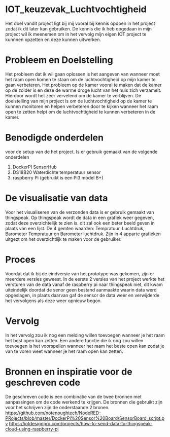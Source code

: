 # IOT_keuzevak_Luchtvochtigheid
Het doel vandit project ligt bij mij vooral bij kennis opdoen in het project zodat ik dit later kan gebruiken. De kennis die ik heb opgedaan in mijn project wil ik meenemen om in het vervolg mijn eigen IOT project te kunnnen opzetten en deze kunnen uitwerken.

# Probleem en Doelstelling
Het probleem dat ik wil gaan oplossen is het aangeven van wanneer moet het raam open komen te staan om de luchtvochtigheid op mijn kamer te gaan verbeteren. Het probleem op de kamer vooral te maken dat de kamer op de zolder is en deze de warme droge lucht van het huis zich verzamelt. Hierdoor wordt het zeer vervelend om de kamer te verblijven. De doelstelling van mijn project is om de luchtvochtigheid op de kamer te kunnen monitoren en helpen verbeteren door te kijken wanneer het raam open te zetten helpt om de luchtvochtigheid te kunnen verbeteren in de kamer.

# Benodigde onderdelen
voor de setup van de het project. Is er gebruik gemaakt van de volgende onderdelen
  1. DockerPI SensorHub
  2. DS18B20 Waterdichte temperatuur sensor
  3. raspberry Pi (gebruikt is een Pi3 model B+)

# De visualisatie van data
Voor het visualiseren van de verzonden data is er gebruik gemaakt van thingspeak. Op thingspeak wordt de data in een grafiek weer gegeven, zodat deze overzichtelijk te zien is. dit zal ook een beter beeld geven in plaats van een lijst. De 4 gemten waarden: Tempratuur, Luchtdruk, Barometer Tempratuur en Barometer luchtdruk. Zijn in 4 apparte grafieken uitgezt om het overzichtlijk te maken voor de gebruiker.

# Proces
Voordat dat ik bij de eindversie van het prototype was gekomen, zijn er meerdere versies geweest. In de eerste 2 versies van het project werkte het versturen van de data vanaf de raspberry pi naar thingspeak niet, dit kwam uiteindelijk doordat de senor geen bestand aanmaakte waarin data werd opgeslagen, in plaats daarvan gaf de sensor de data weer en verwijderde het vervolgens als deze weer opnieuw begon. 

# Vervolg
In het vervolg zou ik nog een melding willen toevoegen wanneer je het raam het best open kan zetten. Een andere functie die ik nog zou willen toevoegen is het voorspellen wanneer het raam het beste open kan zodat je van te voren weet wanneer je het raam open kan zetten.

# Bronnen en inspiratie voor de geschreven code
De geschreven code is een combinatie van de twee bronnen met aanpassingen om de code werkend te krijgen. De bronnen die gebruikt zijn voor het schrijven zijn de onderstaande 2 bronen.
https://github.com/notenoughtech/NodeRED-PRojects/blob/master/DockerPi%20Sensor%20Board/SensorBoard_script.py
https://iotdesignpro.com/projects/how-to-send-data-to-thingspeak-cloud-using-raspberry-pi

